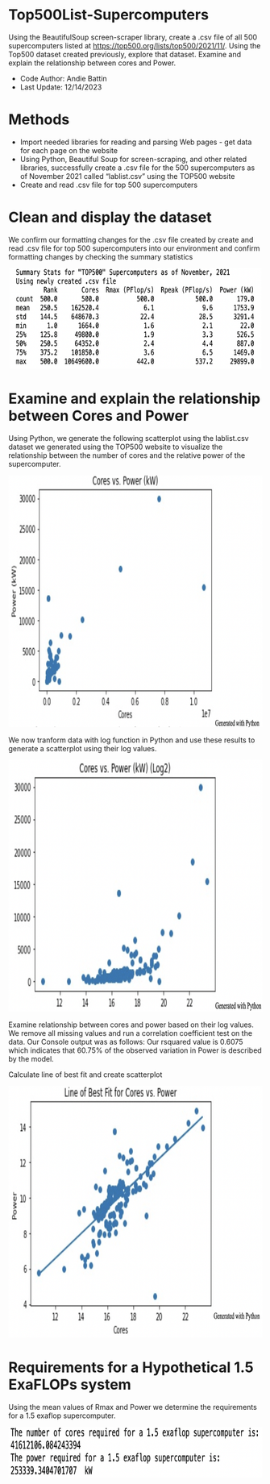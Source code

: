 # Top500List-Supercomputers
Using the BeautifulSoup screen-scraper library, create a .csv file of all 500 supercomputers listed at https://top500.org/lists/top500/2021/11/. Using the Top500 dataset created previously, explore that dataset. Examine and explain the relationship between cores and Power.
* Code Author: Andie Battin
* Last Update: 12/14/2023

# Methods
* Import needed libraries for reading and parsing Web pages - get data for each page on the website
* Using Python, Beautiful Soup for screen-scraping, and other related libraries, successfully create a .csv file for the 500 supercomputers as of November 2021 called “lablist.csv” using the TOP500 website
* Create and read .csv file for top 500 supercomputers

# Clean and display the dataset
We confirm our formatting changes for the .csv file created by create and read .csv file for top 500 supercomputers into our environment and confirm formatting changes by checking the summary statistics
<p align="center">
<img src="https://github.com/acbattin/Top500List-Supercomputers/blob/main/SummaryOutput.png?raw=true" width="500" height="200"/>
</p>

# Examine and explain the relationship between Cores and Power
Using Python, we generate the following scatterplot using the lablist.csv dataset we generated using the TOP500 website to visualize the relationship between the number of cores and the relative power of the supercomputer.
<p align="center">
<img src="https://github.com/acbattin/Top500List-Supercomputers/blob/main/CoresvsPowerScatter1.png?raw=true" width="800" height="500"/>
</p>
We now tranform data with log function in Python and use these results to generate a scatterplot using their log values.
<p align="center">
<img src="https://github.com/acbattin/Top500List-Supercomputers/blob/main/CoresvsPowerScatter2.png?raw=true" width="800" height="500"/>
</p>
Examine relationship between cores and power based on their log values.
We remove all missing values and run a correlation coefficient test on the data. Our Console output was as follows: Our rsquared value is 0.6075 which indicates that 60.75% of the observed variation in Power is described by the model.

Calculate line of best fit and create scatterplot
<p align="center">
<img src="https://github.com/acbattin/Top500List-Supercomputers/blob/main/BestFit.png?raw=true" width="800" height="500"/>
</p>

# Requirements for a Hypothetical 1.5 ExaFLOPs system
Using the mean values of Rmax and Power we determine the requirements for a 1.5 exaflop supercomputer.
<p align="center">
<img src="https://github.com/acbattin/Top500List-Supercomputers/blob/main/ExaflopOutput.png?raw=true" width="600" height="100"/>
</p>
